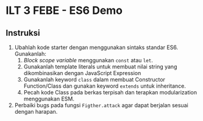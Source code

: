 # ILT 3 FEBE - ES6 Demo

## Instruksi

1. Ubahlah kode starter dengan menggunakan sintaks standar ES6. Gunakanlah:
   1. *Block scope variable* menggunakan `const` atau `let`.
   2. Gunakanlah template literals untuk membuat nilai string yang dikombinasikan dengan JavaScript Expression
   3. Gunakanlah keyword `class` dalam membuat Constructor Function/Class dan gunakan keyword `extends` untuk inheritance.
   4. Pecah kode Class pada berkas terpisah dan terapkan modularization menggunakan ESM.
2. Perbaiki bugs pada fungsi `Figther.attack` agar dapat berjalan sesuai dengan harapan. 

